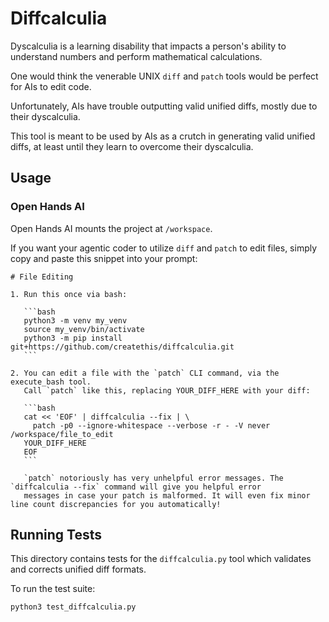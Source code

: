 # Diffcalculia

Dyscalculia is a learning disability that impacts a person's ability to understand numbers and perform mathematical calculations.

One would think the venerable UNIX `diff` and `patch` tools would be perfect for AIs to edit code.

Unfortunately, AIs have trouble outputting valid unified diffs, mostly due to their dyscalculia.

This tool is meant to be used by AIs as a crutch in generating valid unified diffs, at least until they learn to overcome their dyscalculia.


## Usage

### Open Hands AI

Open Hands AI mounts the project at `/workspace`.

If you want your agentic coder to utilize `diff` and `patch` to edit files, simply copy and paste this snippet into your prompt:

````
# File Editing

1. Run this once via bash:

   ```bash
   python3 -m venv my_venv
   source my_venv/bin/activate
   python3 -m pip install git+https://github.com/createthis/diffcalculia.git
   ```

2. You can edit a file with the `patch` CLI command, via the execute_bash tool.
   Call `patch` like this, replacing YOUR_DIFF_HERE with your diff:

   ```bash
   cat << 'EOF' | diffcalculia --fix | \
     patch -p0 --ignore-whitespace --verbose -r - -V never /workspace/file_to_edit
   YOUR_DIFF_HERE
   EOF
   ```
   
   `patch` notoriously has very unhelpful error messages. The `diffcalculia --fix` command will give you helpful error 
   messages in case your patch is malformed. It will even fix minor line count discrepancies for you automatically!
````

## Running Tests

This directory contains tests for the `diffcalculia.py` tool which validates and corrects unified diff formats.

To run the test suite:

```bash
python3 test_diffcalculia.py
```

